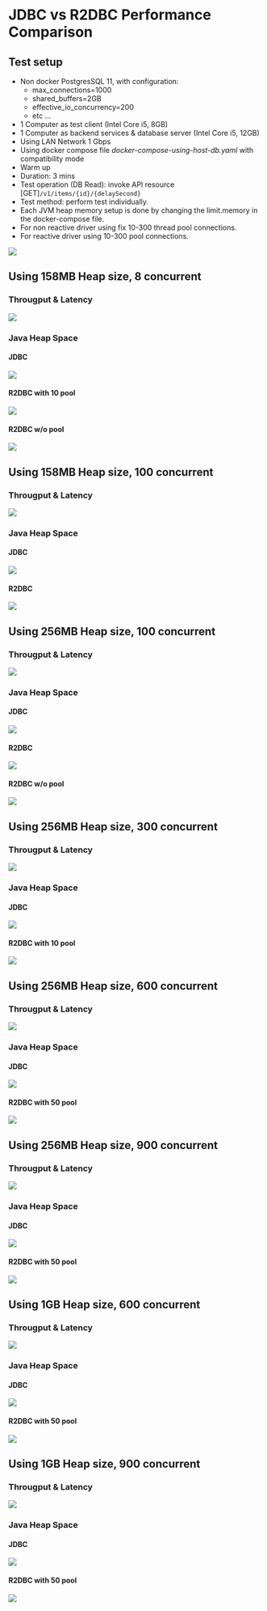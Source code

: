 # JDBC vs R2DBC Performance Comparison

## Test setup
- Non docker PostgresSQL 11, with configuration:
  - max_connections=1000
  - shared_buffers=2GB
  - effective_io_concurrency=200
  - etc ...
- 1 Computer as test client (Intel Core i5, 8GB)
- 1 Computer as backend services & database server (Intel Core i5, 12GB)
- Using LAN Network 1 Gbps
- Using docker compose file <i>docker-compose-using-host-db.yaml</i> with compatibility mode
- Warm up
- Duration: 3 mins
- Test operation (DB Read): invoke API resource [GET]<code>/v1/items/{id}/{delaySecond}</code>
- Test method: perform test individually.
- Each JVM heap memory setup is done by changing the limit.memory in the docker-compose file.
- For non reactive driver using fix 10-300 thread pool connections.
- For reactive driver using 10-300 pool connections.

![](topology.png)

## Using 158MB Heap size, 8 concurrent

### Througput & Latency
![](158mb-8c/1-158mb-8c.png)

### Java Heap Space
#### JDBC
![](158mb-8c/1-a-vm-158m-8c.png)

#### R2DBC with 10 pool
![](158mb-8c/1-b-vm-158m-8c.png)

#### R2DBC w/o pool
![](158mb-8c/1-c-vm-158m-8c.png)

## Using 158MB Heap size, 100 concurrent

### Througput & Latency
![](158mb-100c/2-158mb-100c.png)

### Java Heap Space
#### JDBC
![](158mb-100c/2-a-vm-158m-100c.png)

#### R2DBC
![](158mb-100c/2-b-vm-158m-100c.png)

## Using 256MB Heap size, 100 concurrent

### Througput & Latency
![](256mb-100c/256m-100c-300p-d0.png)

### Java Heap Space
#### JDBC
![](256mb-100c/nr-256m-100c-300p-d0.png)

#### R2DBC
![](256mb-100c/r-256m-100c-300p-d0.png)

#### R2DBC w/o pool
![](256mb-100c/3-c-vm-256m-100c.png)

## Using 256MB Heap size, 300 concurrent

### Througput & Latency
![](256mb-300c/4-256mb-300c.png)

### Java Heap Space
#### JDBC
![](256mb-300c/4-a-vm-256m-300c.png)

#### R2DBC with 10 pool
![](256mb-300c/4-b-vm-256m-300c.png)

## Using 256MB Heap size, 600 concurrent

### Througput & Latency
![](256mb-600c/5-256mb-600c.png)

### Java Heap Space
#### JDBC
![](256mb-600c/5-a-vm-256m-600c.png)

#### R2DBC with 50 pool
![](256mb-600c/5-b-vm-256m-600c.png)

## Using 256MB Heap size, 900 concurrent

### Througput & Latency
![](256mb-900c/6-256mb-900c.png)

### Java Heap Space
#### JDBC
![](256mb-900c/6-a-vm-256m-900c.png)

#### R2DBC with 50 pool
![](256mb-900c/6-b-vm-256m-900c.png)

## Using 1GB Heap size, 600 concurrent

### Througput & Latency
![](1gb-600c/7-1gb-600c.png)

### Java Heap Space
#### JDBC
![](1gb-600c/7-a-vm-1g-600c.png)

#### R2DBC with 50 pool
![](1gb-600c/7-b-vm-1g-600c.png)

## Using 1GB Heap size, 900 concurrent

### Througput & Latency
![](1gb-900c/8-1gb-900c.png)

### Java Heap Space
#### JDBC
![](1gb-900c/8-a-vm-1g-900c.png)

#### R2DBC with 50 pool
![](1gb-900c/8-b-vm-1g-900c.png)